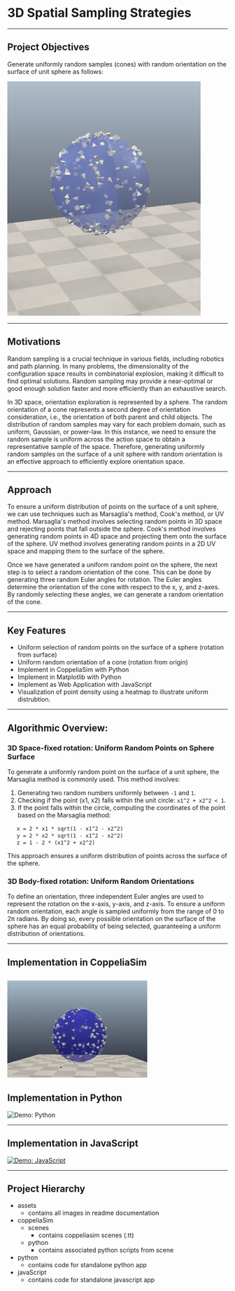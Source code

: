 # 3D Spatial Sampling Strategies 

---

## Project Objectives
Generate uniformly random samples (cones) with random orientation on the surface of unit sphere as follows:

![Sphere Sampling](./assets/sphere-sampling-objective.png)

---

## Motivations
Random sampling is a crucial technique in various fields, including robotics and path planning. In many problems, the dimensionality of the configuration space results in combinatorial explosion, making it difficult to find optimal solutions. Random sampling may provide a near-optimal or good enough solution faster and more efficiently than an exhaustive search.

In 3D space, orientation exploration is represented by a sphere. The random orientation of a cone represents a second degree of orientation consideration, i.e., the orientation of both parent and child objects. The distribution of random samples may vary for each problem domain, such as uniform, Gaussian, or power-law. In this instance, we need to ensure the random sample is uniform across the action space to obtain a representative sample of the space. Therefore, generating uniformly random samples on the surface of a unit sphere with random orientation is an effective approach to efficiently explore orientation space.

---

## Approach
To ensure a uniform distribution of points on the surface of a unit sphere, we can use techniques such as Marsaglia's method, Cook's method, or UV method. Marsaglia's method involves selecting random points in 3D space and rejecting points that fall outside the sphere. Cook's method involves generating random points in 4D space and projecting them onto the surface of the sphere. UV method involves generating random points in a 2D UV space and mapping them to the surface of the sphere.

Once we have generated a uniform random point on the sphere, the next step is to select a random orientation of the cone. This can be done by generating three random Euler angles for rotation. The Euler angles determine the orientation of the cone with respect to the x, y, and z-axes. By randomly selecting these angles, we can generate a random orientation of the cone. 

---

## Key Features
- Uniform selection of random points on the surface of a sphere (rotation from surface)
- Uniform random orientation of a cone (rotation from origin)
- Implement in CoppeliaSim with Python
- Implement in Matplotlib with Python
- Implement as Web Application with JavaScript 
- Visualization of point density using a heatmap to illustrate uniform distrubtion.

---

## Algorithmic Overview:

### 3D Space-fixed rotation: Uniform Random Points on Sphere Surface

To generate a uniformly random point on the surface of a unit sphere, the Marsaglia method is commonly used. This method involves:

1. Generating two random numbers uniformly between `-1` and `1`.
2. Checking if the point (x1, x2) falls within the unit circle: `x1^2 + x2^2 < 1`.
3. If the point falls within the circle, computing the coordinates of the point based on the Marsaglia method:

```
   x = 2 * x1 * sqrt(1 - x1^2 - x2^2)
   y = 2 * x2 * sqrt(1 - x1^2 - x2^2)
   z = 1 - 2 * (x1^2 + x2^2)
```
   
This approach ensures a uniform distribution of points across the surface of the sphere. 


### 3D Body-fixed rotation: Uniform Random Orientations

To define an orientation, three independent Euler angles are used to represent the rotation on the x-axis, y-axis, and z-axis. To ensure a uniform random orientation, each angle is sampled uniformly from the range of 0 to 2π radians. By doing so, every possible orientation on the surface of the sphere has an equal probability of being selected, guaranteeing a uniform distribution of orientations. 


---

## Implementation in CoppeliaSim 
![Demo: CoppeliaSim](./assets/coppeliasim-sphere-sample.gif)
---

## Implementation in Python
![Demo: Python](./assets/py-sphere-sample.gif)

---

## Implementation in JavaScript
[![Demo: JavaScript](./assets/js-sphere-sample.gif)](https://scalemailted.github.io/Basic-Motion-Planning/WebApp/)

---

## Project Hierarchy 
- assets
    + contains all images in readme documentation
- coppeliaSim
    + scenes
        - contains coppeliasim scenes (.tt)
    + python
        - contains associated python scripts from scene
- python
    + contains code for standalone python app
- javaScript
    + contains code for standalone javascript app